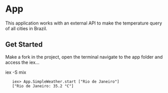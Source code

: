 # App

This application works with an external API to make the temperature query of all cities in Brazil.

## Get Started

Make a fork in the project, open the terminal navigate to the app folder and access the iex...

iex -S mix

```
   iex> App.SimpleWeather.start ["Rio de Janeiro"]
   ["Rio de Janeiro: 35.2 °C"]
```
